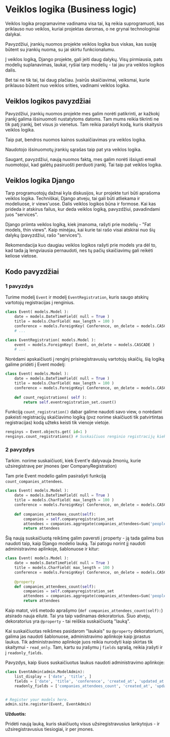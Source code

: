 # Veiklos logika (Business logic)

Veiklos logika programavime vadinama visa tai, ką reikia suprogramuoti, kas priklauso nuo veiklos, kuriai projektas daromas, o ne grynai technologiniai dalykai.

Pavyzdžiui, įrankių nuomos projekte veiklos logika bus viskas, kas susiję būtent su įrankių nuoma, su jai skirtu funkcionalumu. 

Į veiklos logiką, Django projekte, gali įeiti daug dalykų. Visų pirmiausia, pats modelių suplanavimas, laukai, ryšiai tarp modelių - tai jau yra veiklos logikos dalis. 

Bet tai ne tik tai, tai daug plačiau. Įvairūs skaičiavimai, veiksmai, kurie priklauso būtent nuo veiklos srities, vadinami veiklos logika. 

## Veiklos logikos pavyzdžiai

Pavyzdžiui, įrankių nuomos projekte mes galim norėti patikrinti, ar kažkokį įrankį galima išsinuomoti nustatytoms datoms. Tam mums reikia tikrinti ne tik patį įrankį, bet visus jo vienetus. 
Tam reikia parašyti kodą, kuris skaitysis veiklos logika. 

Taip pat, bendros nuomos kainos suskaičiavimas yra veiklos logika. 

Naudotojo išsinuomotų įrankių sąrašas taip pat yra veiklos logika.

Saugant, pavyzdžiui, naują nuomos faktą, mes galim norėti išsiųsti email nuomotojui, kad galėtų pasiruošti perduoti įrankį. Tai taip pat veiklos logika. 

## Veiklos logika Django

Tarp programuotojų dažnai kyla diskusijos, kur projekte turi būti aprašoma veiklos logika. Techniškai, Django atveju, tai gali būti atliekama ir modeliuose, ir views'uose. Dalis veiklos logikos būna ir formose. Kai kas prideda ir atskirus failus, kur deda veiklos logiką, pavyzdžiui, pavadindami juos "services".

Django priimta veiklos logiką, kiek įmanoma, rašyti prie modelių - "Fat models, thin views". Kaip minėjau, kai kurie tai rašo visai atskirai nuo šių dalykų (pavyzdžiui, rašo "services"). 

Rekomendacija kuo daugiau veiklos logikos rašyti prie models yra dėl to, kad tada ją lengviausia pernaudoti, nes tų pačių skaičiavimų gali reikėti keliose vietose. 

## Kodo pavyzdžiai

### 1 pavyzdys
Turime modelį `Event` ir modelį `EventRegistration`, kuris saugo atskirų vartotojų registracijas į renginius.
```python
class Event( models.Model ):
    date = models.DateTimeField( null = True )
    title = models.CharField( max_length = 100 )
    conference = models.ForeignKey( Conference, on_delete = models.CASCADE )
    # ...

class EventRegistration( models.Model ):
    event = models.ForeignKey( Event, on_delete = models.CASCADE )
    # ...
```
Norėdami apskaičiuoti į renginį prisiregistravusių vartotojų skaičių, šią logiką galime pridėti į Event modelį:
```python
class Event( models.Model ):
    date = models.DateTimeField( null = True )
    title = models.CharField( max_length = 100 )
    conference = models.ForeignKey( Conference, on_delete = models.CASCADE )
    
    def count_registrations( self ):
        return self.eventregistration_set.count()
```
Funkciją `count_registration()` dabar galime naudoti savo view, o norėdami pakeisti registracijų skaičiavimo logiką (pvz norime skaičiuoti tik patvirtintas registracijas) kodą užteks keisti tik vienoje vietoje.
```python
renginys = Event.objects.get( id=1 )
renginys.count_registrations() # Suskaičiuos renginio registracijų kiekį
```

### 2 pavyzdys

Tarkim. norime suskaičiuoti, kiek Event'e dalyvauja žmonių, kurie užsiregistravę per įmones (per CompanyRegistration)

Tam prie Event modelio galim pasirašyti funkciją `count_companies_attendees`.

```python
class Event( models.Model ):
    date = models.DateTimeField( null = True )
    title = models.CharField( max_length = 100 )
    conference = models.ForeignKey( Conference, on_delete = models.CASCADE )
    
    def companies_attendees_count(self):
        companies = self.companyregistration_set
        attendees = companies.aggregate(companies_attendees=Sum('people_count'))
        return attendees
```

Šią naują suskaičiuotą reikšmę galim paversti į property - ją tada galima bus naudoti taip, kaip Django modelio lauką. Tai patogu norint jį naudoti administravimo aplinkoje, šablonuose ir kitur:

```python
class Event( models.Model ):
    date = models.DateTimeField( null = True )
    title = models.CharField( max_length = 100 )
    conference = models.ForeignKey( Conference, on_delete = models.CASCADE )
    
    @property
    def companies_attendees_count(self):
        companies = self.companyregistration_set
        attendees = companies.aggregate(companies_attendees=Sum('people_count'))
        return attendees
```

Kaip matot, virš metodo aprašymo (`def companies_attendees_count(self):`) atsirado nauja eilutė. Tai yra taip vadinamas dekoratorius. Šiuo atveju, dekoratorius yra `@property` - tai reiškia 
suskaičiuotą "lauką".

Kai suskaičiuotas reikšmes pasidarom "laukais" su `@property` dekoratoriumi, galima jas naudoti šablonuose, administravimo aplinkoje kaip įprastus laukus. Tik administravimo aplinkoje juos reikia
nurodyti kaip skirtas tik skaitymui - `read_only`. Tam, kartu su įrašymu į `fields` sąrašą, reikia įrašyti ir į `readonly_fields`.

Pavyzdys, kaip šiuos suskaičiuotus laukus naudoti administravimo aplinkoje:

```python
class EventAdmin(admin.ModelAdmin):
    list_display = ['date', 'title', ]
    fields = ['date', 'title', 'conference', 'created_at', 'updated_at', 'companies_attendees_count']
    readonly_fields = ['companies_attendees_count', 'created_at', 'updated_at']


# Register your models here.
admin.site.register(Event, EventAdmin)
```

**Užduotis:**

Pridėti naują lauką, kuris skaičiuotų visus užsiregistravusius lankytojus - ir užsiregistravusius tiesiogiai, ir per įmones.
